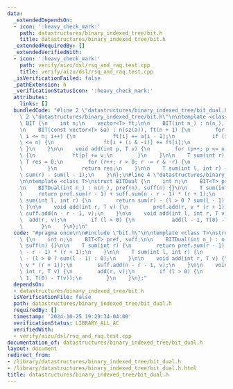 ```yaml
---
data:
  _extendedDependsOn:
  - icon: ':heavy_check_mark:'
    path: datastructures/binary_indexed_tree/bit.h
    title: datastructures/binary_indexed_tree/bit.h
  _extendedRequiredBy: []
  _extendedVerifiedWith:
  - icon: ':heavy_check_mark:'
    path: verify/aizu/dsl/rsq_and_raq.test.cpp
    title: verify/aizu/dsl/rsq_and_raq.test.cpp
  _isVerificationFailed: false
  _pathExtension: h
  _verificationStatusIcon: ':heavy_check_mark:'
  attributes:
    links: []
  bundledCode: "#line 2 \"datastructures/binary_indexed_tree/bit_dual.h\"\n\n#line\
    \ 2 \"datastructures/binary_indexed_tree/bit.h\"\n\ntemplate <class T>\nstruct\
    \ BIT {\n    int n;\n    vector<T> ft;\n\n    BIT(int n_) : n(n_), ft(n + 1) {}\n\
    \n    BIT(const vector<T> &a) : n(sz(a)), ft(n + 1) {\n        for (int i = 1;\
    \ i <= n; i++) {\n            ft[i] += a[i - 1];\n            if (i + (i & -i)\
    \ <= n) {\n                ft[i + (i & -i)] += ft[i];\n            }\n       \
    \ }\n    }\n\n    void add(int p, T v) {\n        for (p++; p <= n; p += p & -p)\
    \ {\n            ft[p] += v;\n        }\n    }\n\n    T sum(int r) {\n       \
    \ T res = 0;\n        for (r++; r > 0; r -= r & -r) {\n            res += ft[r];\n\
    \        }\n        return res;\n    }\n\n    T sum(int l, int r) {\n        return\
    \ sum(r) - sum(l - 1);\n    }\n};\n#line 4 \"datastructures/binary_indexed_tree/bit_dual.h\"\
    \n\ntemplate <class T>\nstruct BITDual {\n    int n;\n    BIT<T> pref, suff;\n\
    \n    BITDual(int n_) : n(n_), pref(n), suff(n) {}\n\n    T sum(int r) {\n   \
    \     return pref.sum(r - 1) + suff.sum(n - r - 1) * (r + 1);\n    }\n\n    T\
    \ sum(int l, int r) {\n        return sum(r) - (l > 0 ? sum(l - 1) : 0);\n   \
    \ }\n\n    void add(int r, T v) {\n        pref.add(r, v * (r + 1));\n       \
    \ suff.add(n - r - 1, v);\n    }\n\n    void add(int l, int r, T v) {\n      \
    \  add(r, v);\n        if (l > 0) {\n            add(l - 1, T(0) - T(v));\n  \
    \      }\n    }\n};\n"
  code: "#pragma once\n\n#include \"bit.h\"\n\ntemplate <class T>\nstruct BITDual\
    \ {\n    int n;\n    BIT<T> pref, suff;\n\n    BITDual(int n_) : n(n_), pref(n),\
    \ suff(n) {}\n\n    T sum(int r) {\n        return pref.sum(r - 1) + suff.sum(n\
    \ - r - 1) * (r + 1);\n    }\n\n    T sum(int l, int r) {\n        return sum(r)\
    \ - (l > 0 ? sum(l - 1) : 0);\n    }\n\n    void add(int r, T v) {\n        pref.add(r,\
    \ v * (r + 1));\n        suff.add(n - r - 1, v);\n    }\n\n    void add(int l,\
    \ int r, T v) {\n        add(r, v);\n        if (l > 0) {\n            add(l -\
    \ 1, T(0) - T(v));\n        }\n    }\n};"
  dependsOn:
  - datastructures/binary_indexed_tree/bit.h
  isVerificationFile: false
  path: datastructures/binary_indexed_tree/bit_dual.h
  requiredBy: []
  timestamp: '2024-10-25 19:29:34-04:00'
  verificationStatus: LIBRARY_ALL_AC
  verifiedWith:
  - verify/aizu/dsl/rsq_and_raq.test.cpp
documentation_of: datastructures/binary_indexed_tree/bit_dual.h
layout: document
redirect_from:
- /library/datastructures/binary_indexed_tree/bit_dual.h
- /library/datastructures/binary_indexed_tree/bit_dual.h.html
title: datastructures/binary_indexed_tree/bit_dual.h
---
```

